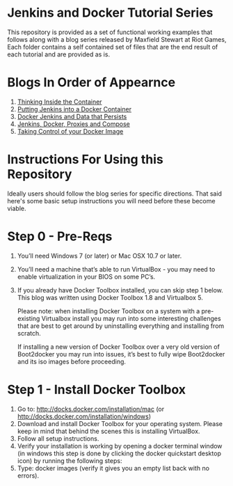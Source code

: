 # Jenkins and Docker Tutorial Series

This repository is provided as a set of functional working examples that follows along with a blog series released by Maxfield Stewart at Riot Games, Each folder contains a self contained set of files that are the end result of each tutorial and are provided as is.

# Blogs In Order of Appearnce

1. [Thinking Inside the Container](http://engineering.riotgames.com/news/thinking-inside-container)
2. [Putting Jenkins into a Docker Container](http://engineering.riotgames.com/news/putting-jenkins-docker-container)
3. [Docker Jenkins and Data that Persists](http://engineering.riotgames.com/news/docker-jenkins-data-persists)
4. [Jenkins, Docker, Proxies and Compose](http://engineering.riotgames.com/news/jenkins-docker-proxies-and-compose)
5. [Taking Control of your Docker Image](http://engineering.riotgames.com/news/taking-control-your-docker-image)

# Instructions For Using this Repository

Ideally users should follow the blog series for specific directions.  That said here's some basic setup instructions you will need before these become viable.

# Step 0 - Pre-Reqs

1. You’ll need Windows 7 (or later) or Mac OSX 10.7 or later.
2. You’ll need a machine that’s able to run VirtualBox - you may need to enable virtualization in your BIOS on some PC’s.
3. If you already have Docker Toolbox installed, you can skip step 1 below. This blog was written using Docker Toolbox 1.8 and Virtualbox 5.

   Please note: when installing Docker Toolbox on a system with a pre-existing Virtualbox install you may run into some interesting challenges that are best to get around by uninstalling everything and installing from scratch.

   If installing a new version of Docker Toolbox over a very old version of Boot2docker you may run into issues, it’s best to fully wipe Boot2docker and its iso images before proceeding.

# Step 1 - Install Docker Toolbox

1. Go to: http://docks.docker.com/installation/mac  (or http://docks.docker.com/installation/windows)
2. Download and install Docker Toolbox for your operating system. Please keep in mind that behind the scenes this is installing VirtualBox.
3. Follow all setup instructions.
4. Verify your installation is working by opening a docker terminal window (in windows this step is done by clicking the docker quickstart desktop icon) by running the following steps:
5. Type: docker images (verify it gives you an empty list back with no errors).


